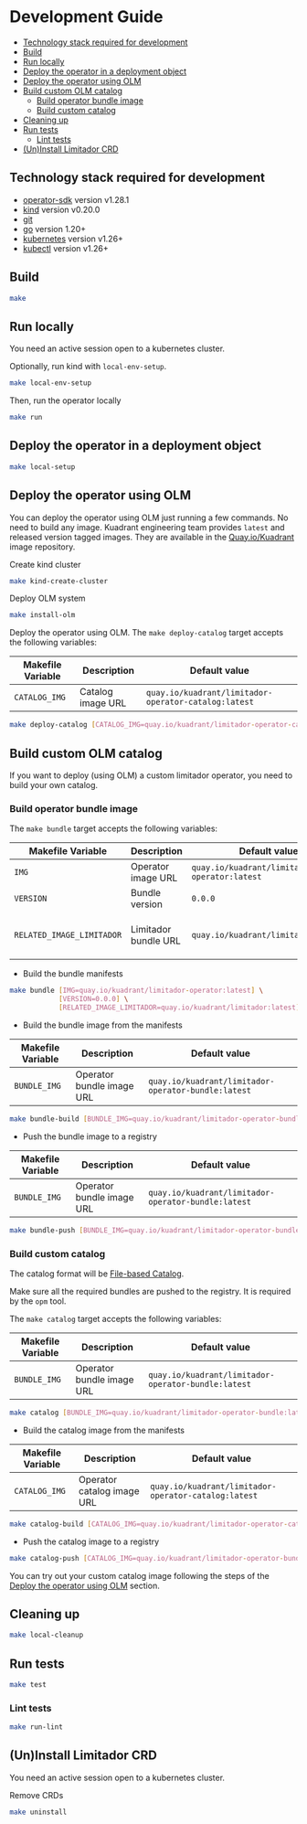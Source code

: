 # Development Guide

<!--ts-->
   * [Technology stack required for development](#technology-stack-required-for-development)
   * [Build](#build)
   * [Run locally](#run-locally)
   * [Deploy the operator in a deployment object](#deploy-the-operator-in-a-deployment-object)
   * [Deploy the operator using OLM](#deploy-the-operator-using-olm)
   * [Build custom OLM catalog](#build-custom-olm-catalog)
      * [Build operator bundle image](#build-operator-bundle-image)
      * [Build custom catalog](#build-custom-catalog)
   * [Cleaning up](#cleaning-up)
   * [Run tests](#run-tests)
      * [Lint tests](#lint-tests)
   * [(Un)Install Limitador CRD](#uninstall-limitador-crd)

<!-- Created by https://github.com/ekalinin/github-markdown-toc -->

<!--te-->

## Technology stack required for development

* [operator-sdk] version v1.28.1
* [kind] version v0.20.0
* [git][git_tool]
* [go] version 1.20+
* [kubernetes] version v1.26+
* [kubectl] version v1.26+

## Build

```sh
make
```

## Run locally

You need an active session open to a kubernetes cluster.

Optionally, run kind with `local-env-setup`.

```sh
make local-env-setup
```

Then, run the operator locally

```sh
make run
```

## Deploy the operator in a deployment object

```sh
make local-setup
```

## Deploy the operator using OLM

You can deploy the operator using OLM just running a few commands.
No need to build any image. Kuadrant engineering team provides `latest` and
released version tagged images. They are available in
the [Quay.io/Kuadrant](https://quay.io/organization/kuadrant) image repository.

Create kind cluster

```sh
make kind-create-cluster
```

Deploy OLM system

```sh
make install-olm
```

Deploy the operator using OLM. The `make deploy-catalog` target accepts the following variables:

| **Makefile Variable** | **Description**   | **Default value**                                    |
|-----------------------|-------------------|------------------------------------------------------|
| `CATALOG_IMG`         | Catalog image URL | `quay.io/kuadrant/limitador-operator-catalog:latest` |

```sh
make deploy-catalog [CATALOG_IMG=quay.io/kuadrant/limitador-operator-catalog:latest]
```

## Build custom OLM catalog

If you want to deploy (using OLM) a custom limitador operator, you need to build your own catalog.

### Build operator bundle image

The `make bundle` target accepts the following variables:

| **Makefile Variable**     | **Description**      | **Default value**                            | **Notes**                                                                |
|---------------------------|----------------------|----------------------------------------------|--------------------------------------------------------------------------|
| `IMG`                     | Operator image URL   | `quay.io/kuadrant/limitador-operator:latest` |                                                                          |
| `VERSION`                 | Bundle version       | `0.0.0`                                      |                                                                          |
| `RELATED_IMAGE_LIMITADOR` | Limitador bundle URL | `quay.io/kuadrant/limitador:latest`          | `LIMITADOR_VERSION` var could be use to build this URL providing the tag |

* Build the bundle manifests

```bash
make bundle [IMG=quay.io/kuadrant/limitador-operator:latest] \
            [VERSION=0.0.0] \
            [RELATED_IMAGE_LIMITADOR=quay.io/kuadrant/limitador:latest]
```

* Build the bundle image from the manifests

| **Makefile Variable** | **Description**           | **Default value**                                   |
|-----------------------|---------------------------|-----------------------------------------------------|
| `BUNDLE_IMG`          | Operator bundle image URL | `quay.io/kuadrant/limitador-operator-bundle:latest` |

```sh
make bundle-build [BUNDLE_IMG=quay.io/kuadrant/limitador-operator-bundle:latest]
```

* Push the bundle image to a registry

| **Makefile Variable** | **Description**           | **Default value**                                   |
|-----------------------|---------------------------|-----------------------------------------------------|
| `BUNDLE_IMG`          | Operator bundle image URL | `quay.io/kuadrant/limitador-operator-bundle:latest` |

```sh
make bundle-push [BUNDLE_IMG=quay.io/kuadrant/limitador-operator-bundle:latest]
```

### Build custom catalog

The catalog format will be [File-based Catalog](https://olm.operatorframework.io/docs/reference/file-based-catalogs/).

Make sure all the required bundles are pushed to the registry. It is required by the `opm` tool.

The `make catalog` target accepts the following variables:

| **Makefile Variable** | **Description**           | **Default value**                                   |
|-----------------------|---------------------------|-----------------------------------------------------|
| `BUNDLE_IMG`          | Operator bundle image URL | `quay.io/kuadrant/limitador-operator-bundle:latest` |

```sh
make catalog [BUNDLE_IMG=quay.io/kuadrant/limitador-operator-bundle:latest]
```

* Build the catalog image from the manifests

| **Makefile Variable** | **Description**            | **Default value**                                    |
|-----------------------|----------------------------|------------------------------------------------------|
| `CATALOG_IMG`         | Operator catalog image URL | `quay.io/kuadrant/limitador-operator-catalog:latest` |

```sh
make catalog-build [CATALOG_IMG=quay.io/kuadrant/limitador-operator-catalog:latest]
```

* Push the catalog image to a registry

```sh
make catalog-push [CATALOG_IMG=quay.io/kuadrant/limitador-operator-bundle:latest]
```

You can try out your custom catalog image following the steps of the
[Deploy the operator using OLM](#deploy-the-operator-using-olm) section.

## Cleaning up

```sh
make local-cleanup
```

## Run tests

```sh
make test
```

### Lint tests

```sh
make run-lint
```

## (Un)Install Limitador CRD

You need an active session open to a kubernetes cluster.

Remove CRDs

```sh
make uninstall
```

[git_tool]:https://git-scm.com/downloads
[operator-sdk]:https://github.com/operator-framework/operator-sdk
[go]:https://golang.org/
[kind]:https://kind.sigs.k8s.io/
[kubernetes]:https://kubernetes.io/
[kubectl]:https://kubernetes.io/docs/tasks/tools/#kubectl
